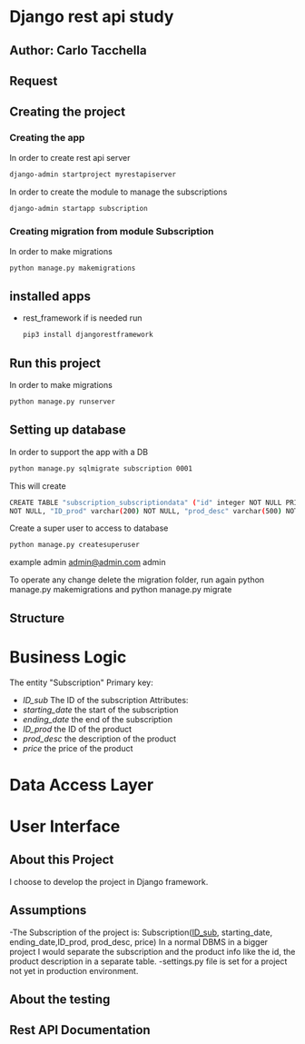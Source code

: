 # Django rest api study
## Author: Carlo Tacchella

## Request


## Creating the project
### Creating the app
In order to create rest api server
  ```sh
  django-admin startproject myrestapiserver
  ```
In order to create the module to manage the subscriptions
  ```sh
  django-admin startapp subscription
  ```
### Creating migration from module Subscription
In order to make migrations
  ```sh
  python manage.py makemigrations
  ```
## installed apps
- rest_framework if is needed run
  ```sh
  pip3 install djangorestframework
  ```
## Run this project
In order to make migrations
  ```sh
python manage.py runserver
  ```
## Setting up database

In order to support the app with a DB
  ```sh
python manage.py sqlmigrate subscription 0001 
  ```
This will create
  ```sh
CREATE TABLE "subscription_subscriptiondata" ("id" integer NOT NULL PRIMARY KEY AUTOINCREMENT, "ID_sub" varchar(200) 
NOT NULL, "ID_prod" varchar(200) NOT NULL, "prod_desc" varchar(500) NOT NULL, "price" real NOT NULL);    
  ```
Create a super user to access to database
  ```sh
python manage.py createsuperuser
  ```
example admin admin@admin.com admin

To operate any change delete the migration folder, run again
python manage.py makemigrations and python manage.py migrate
## Structure
# Business Logic
The entity "Subscription"
Primary key: 
- *ID_sub* The ID of the subscription
Attributes:
- *starting_date* the start of the subscription
- *ending_date* the end of the subscription
- *ID_prod* the ID of the product
- *prod_desc* the description of the product
- *price* the price of the product

# Data Access Layer
# User Interface

## About this Project
I choose to develop the project in Django framework.

## Assumptions
-The Subscription of the project is: 
Subscription(<u>ID_sub</u>, starting_date, ending_date,ID_prod, prod_desc, price)
In a normal DBMS in a bigger project I would separate the subscription and the product info like the id, the product description in a separate table.
-settings.py file is set for a project not yet in production environment.


## About the testing

## Rest API Documentation

<!--
<a name="readme-top"></a>
[![Contributors][contributors-shield]][contributors-url]
[![Forks][forks-shield]][forks-url]
[![Stargazers][stars-shield]][stars-url]
[![Issues][issues-shield]][issues-url]
[![MIT License][license-shield]][license-url]
[![LinkedIn][linkedin-shield]][linkedin-url]



<br />
<div align="center">
  <a href="https://github.com/taccarlo/django-study">
    <img src="images/logo.png" alt="Logo" width="80" height="80">
  </a>

  <h3 align="center">Best-README-Template</h3>

  <p align="center">
    An awesome README template to jumpstart your projects!
    <br />
    <a href="https://github.com/taccarlo/django-study"><strong>Explore the docs »</strong></a>
    <br />
    <br />
    <a href="https://github.com/taccarlo/django-study">View Demo</a>
    ·
    <a href="https://github.com/taccarlo/django-study/issues/new?labels=bug&template=bug-report---.md">Report Bug</a>
    ·
    <a href="https://github.com/taccarlo/django-study/issues/new?labels=enhancement&template=feature-request---.md">Request Feature</a>
  </p>
</div>



<details>
  <summary>Table of Contents</summary>
  <ol>
    <li>
      <a href="#about-the-project">About The Project</a>
      <ul>
        <li><a href="#built-with">Built With</a></li>
      </ul>
    </li>
    <li>
      <a href="#getting-started">Getting Started</a>
      <ul>
        <li><a href="#prerequisites">Prerequisites</a></li>
        <li><a href="#installation">Installation</a></li>
      </ul>
    </li>
    <li><a href="#usage">Usage</a></li>
    <li><a href="#roadmap">Roadmap</a></li>
    <li><a href="#contributing">Contributing</a></li>
    <li><a href="#license">License</a></li>
    <li><a href="#contact">Contact</a></li>
    <li><a href="#acknowledgments">Acknowledgments</a></li>
  </ol>
</details>



## About The Project

[![Product Name Screen Shot][product-screenshot]](https://example.com)

There are many great README templates available on GitHub; however, I didn't find one that really suited my needs so I created this enhanced one. I want to create a README template so amazing that it'll be the last one you ever need -- I think this is it.

Here's why:
* Your time should be focused on creating something amazing. A project that solves a problem and helps others
* You shouldn't be doing the same tasks over and over like creating a README from scratch
* You should implement DRY principles to the rest of your life :smile:

Of course, no one template will serve all projects since your needs may be different. So I'll be adding more in the near future. You may also suggest changes by forking this repo and creating a pull request or opening an issue. Thanks to all the people have contributed to expanding this template!

Use the `BLANK_README.md` to get started.

<p align="right">(<a href="#readme-top">back to top</a>)</p>



### Built With

This section should list any major frameworks/libraries used to bootstrap your project. Leave any add-ons/plugins for the acknowledgements section. Here are a few examples.

* [![Next][Next.js]][Next-url]
* [![React][React.js]][React-url]
* [![Vue][Vue.js]][Vue-url]
* [![Angular][Angular.io]][Angular-url]
* [![Svelte][Svelte.dev]][Svelte-url]
* [![Laravel][Laravel.com]][Laravel-url]
* [![Bootstrap][Bootstrap.com]][Bootstrap-url]
* [![JQuery][JQuery.com]][JQuery-url]

<p align="right">(<a href="#readme-top">back to top</a>)</p>



## Getting Started

This is an example of how you may give instructions on setting up your project locally.
To get a local copy up and running follow these simple example steps.

### Prerequisites

This is an example of how to list things you need to use the software and how to install them.
* npm
  ```sh
  npm install npm@latest -g
  ```

### Installation

_Below is an example of how you can instruct your audience on installing and setting up your app. This template doesn't rely on any external dependencies or services._

1. Get a free API Key at [https://example.com](https://example.com)
2. Clone the repo
   ```sh
   git clone https://github.com/your_username_/Project-Name.git
   ```
3. Install NPM packages
   ```sh
   npm install
   ```
4. Enter your API in `config.js`
   ```js
   const API_KEY = 'ENTER YOUR API';
   ```

<p align="right">(<a href="#readme-top">back to top</a>)</p>



## Usage

Use this space to show useful examples of how a project can be used. Additional screenshots, code examples and demos work well in this space. You may also link to more resources.

_For more examples, please refer to the [Documentation](https://example.com)_

<p align="right">(<a href="#readme-top">back to top</a>)</p>



## Roadmap

- [x] Add Changelog
- [x] Add back to top links
- [ ] Add Additional Templates w/ Examples
- [ ] Add "components" document to easily copy & paste sections of the readme
- [ ] Multi-language Support
    - [ ] Chinese
    - [ ] Spanish

See the [open issues](https://github.com/taccarlo/django-study/issues) for a full list of proposed features (and known issues).

<p align="right">(<a href="#readme-top">back to top</a>)</p>


## About The Project

The shopping website backend implements these features:

- [X] Show all available items
- [X] Purchase a single item (logged-in user)
- [X] Show purchased items (logged-in user)
- [X] Show details for a purchased item (logged-in user)
- [X] Register a new user
- [X] Login and logout for users/admin
- [X] Public dashboard with public statistics
- [X] Dashboard with statistics about purchased items (admin only)

This project is for educational purposes.

### REST API endpoints

|              Path              | Method |             Required JSON             |             Header            |                       Description                      |
|:------------------------------:|:------:|:-------------------------------------:|:-----------------------------:|:------------------------------------------------------:|
| /statistics                    |   GET  |                                       |                               | Overall statistics for the landing page                |
| /items                         |   GET  |                                       |                               | Show all available items                               |
| /items/:id                     |   GET  |                                       |                               | Show the details for an item                           |
| /items                         |  POST  |      name,price,details,producer      | Authorization: Bearer <token> | Add an item to the shop store (admin only)             |
| /items/:id                     |   PUT  |      name,price,details,producer      | Authorization: Bearer <token> | Update the details for the specified item (admin only) |
| /items/:id                     | DELETE |                                       | Authorization: Bearer <token> | Delete an item from the shop store (admin only)        |
| /items/:id/purchase            |  POST  |                                       | Authorization: Bearer <token> | Purchase the item for the logged-in user               |
| /users/me/orders               |   GET  |                                       | Authorization: Bearer <token> | Show all the orders for the logged-in user             |
| /users/me/orders/:id/items     |   GET  |                                       | Authorization: Bearer <token> | Show the details for the specified order               |
| /auth/login                    |  POST  |           username,password           |                               | The username and password you want to login with       |
| /auth/logout                   |  POST  |                                       |                               | Logout the current user                                |
| /auth/refresh                  |  POST  |                                       |                               | Refresh the JWT token                                  |
| /auth/register                 |  POST  | username,password, firstname,lastname | Authorization: Bearer <token> | Register a new user                                    |
| /orders                        |   GET  |                                       | Authorization: Bearer <token> | Get all the orders                                     |
| /orders/:id                    |   GET  |                                       | Authorization: Bearer <token> | Get the specified order                                |
| /orders/:id/pay                |  POST  |                                       | Authorization: Bearer <token> | Pay for the order                                      |
| /admin/statistics              |   GET  |                                       | Authorization: Bearer <token> | Admin-only dashboard                                   |

## Getting Started

### Prerequisites

- Golang (>= 1.17) 
- MySQL (5.7)
- Postman - https://www.getpostman.com/
- Stripe API Key - https://dashboard.stripe.com/account/apikeys
- Dokku on a server (optional) - https://dokku.viewdocs.io/dokku/getting-started/installation
- Docker Compose (optional) - https://docs.docker.com/compose/install/
- Docker (optional) - https://docs.docker.com/install/

### Local development using Docker Compose

1. Launch the Docker Compose file. It will start the MySQL and web application containers. (Ports 3306 and 8080)

    docker-compose up -d

2. Open the browser and navigate to http://localhost:8080

### Deployment on Heroku

Notes:
- The MySQL database is provided by Heroku and its current version is 8.0;

### Deployment on Dokku

On the server, you can deploy the application using the following command:

1. Create a new app on Dokku

    ```bash
    dokku apps:create <app-name>
    ```
   
2. Set the environment variables

    ```bash
    # Set the following environment variables only if DATABASE_URL is not set
    dokku config:set <app-name> DB_HOST=<db-host> DB_PORT=<db-port> DB_USER=<db-user> DB_PASSWORD=<db-password> DB_NAME=<db-name>
    # Set the JWT_SECRET environment variable (e.g. eyJhbGciOiJIUzI1NiIsInR5cCI6IkpXVCJ9)
    dokku config:set <app-name> JWT_SECRET=<jwt-secret>
    # Set the TIMEZONE environment variable (e.g. Paris/Europe)
    dokku config:set <app-name> TIMEZONE=<timezone>
    # Set the PORT environment variable (e.g. 8080)
    dokku config:set <app-name> PORT=<port>
    # Set the STRIPE_SECRET_KEY environment variable (e.g. sk_test_...)
    dokku config:set <app-name> STRIPE_API_KEY=<stripe-api-key>
   ```
   
3. Install the MySQL plugin
    
    ```bash
    sudo dokku plugin:install https://github.com/dokku/dokku-mysql.git mysql
    ```
    
4. Create the database. In this case, we use MySQL version 5.7.

    ```bash
    export MYSQL_IMAGE_VERSION=5.7
    dokku mysql:create <app-name-db>
    ```
   
5. Link the database container to the app

    ```bash
    dokku mysql:link <app-name> <app-name-db>
    ```
   
6. Select the Dockerfile as a builder
   
    ```bash
    dokku builder:set <app-name> selected dockerfile
    ```
   
On the development machine, you can run the following commands to deploy the application:

7. Setup the remote repository 

    ```bash
    git remote add dokku dokku@<dokku-host>:<app-name>
    ```
8. Deploy the app

    ```bash
    git push dokku master
    ```

### Using the API

- The API is accessible on the development machine (e.g. http://localhost:8080)
- The API is accessible on the server machine (e.g. http://<dokku-host>:8080)
- The client application used is `httpie` (https://httpie.org/)

#### Login

 ```bash
 http POST http://localhost:8080/auth/login username=<username> password=<password>
 ```

Output:

```json
{
    "code": 200,
    "expire": "2021-12-21T15:07:32Z",
    "token": "eyJhbGciOiJIUzI1NiIsInR5cCI6IkpXVCJ9.eyJleHAiOjE2NDAxODU2NTIsIm9yaWdfaWF0IjoxNjQwMTgyMDUyLCJ1c2VySUQiOjZ9.yg-a4SgeKgK74fsb2PrnREFYPIwst1WFKM5Xga1t2E4"
}
```

#### Get the list of orders

 ```bash
 http GET http://localhost:8080/users/me/orders "Authorization:Bearer <token>"
 ```

 Output:

 ```json
HTTP/1.1 200 OK
Content-Length: 634
Content-Type: application/json; charset=utf-8
Date: Wed, 22 Dec 2021 14:10:18 GMT
        
{
   "data": [
      {
         "created_at": "2021-12-22T13:51:35Z",
         "id": 6,
         "items": null,
         "payment_id": "432423423423",
         "payment_method": "card",
         "status": "created",
         "total_price": 110.13,
         "updated_at": "2021-12-22T13:51:35Z",
         "user_id": 6
      },
      {
         "created_at": "2021-12-22T13:51:35Z",
         "id": 7,
         "items": null,
         "payment_id": "532525454545",
         "payment_method": "paypal",
         "status": "paid",
         "total_price": 13.2,
         "updated_at": "2021-12-22T13:51:35Z",
         "user_id": 6
      },
      {
         "created_at": "2021-12-22T13:51:35Z",
         "id": 8,
         "items": null,
         "payment_id": "232342342324234",
         "payment_method": "card",
         "status": "created",
         "total_price": 213.41,
         "updated_at": "2021-12-22T13:51:35Z",
         "user_id": 6
      }
   ],
   "message": "OK",
   "success": true
}
```


#### Get all available items

 ```bash
 http GET http://localhost:8080/items
 ```

Output:

```json
HTTP/1.1 200 OK
Content-Length: 1254
Content-Type: application/json; charset=utf-8
Date: Tue, 21 Dec 2021 22:36:27 GMT

{
    "data": [
        {
            "category": "garden",
            "created_at": "2021-12-21T15:52:22Z",
            "description": "Et sunt culpa unde distinctio quos.",
            "id": 1,
            "name": "The Misty Cup",
            "price": 244.3,
            "producer": "Beier Ltd",
            "updated_at": "2021-12-21T15:52:22Z"
        },
        {
            "category": "home",
            "created_at": "2021-12-21T15:52:22Z",
            "description": "Quos vel ut esse incidunt minima minima quae.",
            "id": 2,
            "name": "The Begging Jug",
            "price": 302.1,
            "producer": "Parker, Hyatt and Kris",
            "updated_at": "2021-12-21T15:52:22Z"
        },
        {
            "category": "electronic",
            "created_at": "2021-12-21T15:52:22Z",
            "description": "Earum aliquid deleniti beatae quibusdam inventore itaque velit voluptas.",
            "id": 3,
            "name": "The Expensive Flower",
            "price": 110.13,
            "producer": "Kutch Ltd",
            "updated_at": "2021-12-21T15:52:22Z"
        },
        {
            "category": "garden",
            "created_at": "2021-12-21T15:52:22Z",
            "description": "Quae quis laborum odio provident.",
            "id": 4,
            "name": "The Challenging Stove Salon",
            "price": 13.2,
            "producer": "Wisozk-Larson",
            "updated_at": "2021-12-21T15:52:22Z"
        },
        {
            "category": "home",
            "created_at": "2021-12-21T15:52:22Z",
            "description": "Enim provident velit blanditiis ut exercitationem.",
            "id": 5,
            "name": "The Performing Window Boutique",
            "price": 213.41,
            "producer": "Dickinson, Collins and Cremin",
            "updated_at": "2021-12-21T15:52:22Z"
        }
    ],
    "message": "Get all items",
    "success": true
}
```

#### Get details of an item

 ```bash
 http GET http://localhost:8080/items/1
 ```

Output:

```json
HTTP/1.1 200 OK
Content-Length: 257
Content-Type: application/json; charset=utf-8
Date: Tue, 21 Dec 2021 22:37:57 GMT

{
   "data": {
      "category": "garden",
      "created_at": "2021-12-21T15:52:22Z",
      "description": "Et sunt culpa unde distinctio quos.",
      "id": 1,
      "name": "The Misty Cup",
      "price": 244.3,
      "producer": "Beier Ltd",
      "updated_at": "2021-12-21T15:52:22Z"
    },
   "message": "Get item",
   "success": true
}

```

#### Create an item

```bash
http POST http://localhost:8080/items name="The Misty Cup" price="244.3" producer="Belkin" category="garden" description="Et sunt culpa unde distinctio quos."
```

Output:

 ```json
HTTP/1.1 201 Created
Content-Length: 53
Content-Type: application/json; charset=utf-8
Date: Tue, 21 Dec 2021 23:01:28 GMT

{
    "data": null,
    "message": "Created item",
    "success": true
}
```

#### Purchase an item

1. Purchase an item and create a new order.

 ```bash
http POST http://localhost:8080/items/1/purchase "Authorization:Bearer <token>"
```

Output:

```json
HTTP/1.1 201 Created
Content-Length: 485
Content-Type: application/json; charset=utf-8
Date: Wed, 22 Dec 2021 14:12:57 GMT

{
    "data": {
        "created_at": "0001-01-01T00:00:00Z",
        "id": 9,
        "items": [
            {
                "category": "home",
                "created_at": "2021-12-22T13:51:35Z",
                "description": "Quos vel ut esse incidunt minima minima quae.",
                "id": 2,
                "name": "The Begging Jug",
                "price": 302.1,
                "producer": "Parker, Hyatt and Kris",
                "updated_at": "2021-12-22T13:51:35Z"
            }
        ],
        "payment_id": "",
        "payment_method": "stripe",
        "status": "created",
        "total_price": 302.1,
        "updated_at": "0001-01-01T00:00:00Z",
        "user_id": 6
    },
    "message": "Purchased item: order created",
    "success": true
}
```

2. Pay the order

```bash
http POST http://localhost:8080/orders/9/pay "Authorization:Bearer <token>"
```

Output:

```json
HTTP/1.1 200 OK
Content-Length: 482
Content-Type: application/json; charset=utf-8
Date: Wed, 22 Dec 2021 14:13:48 GMT

{
    "data": {
        "created_at": "2021-12-22T14:12:57Z",
        "id": 9,
        "items": [
            {
                "category": "home",
                "created_at": "2021-12-22T13:51:35Z",
                "description": "Quos vel ut esse incidunt minima minima quae.",
                "id": 2,
                "name": "The Begging Jug",
                "price": 302.1,
                "producer": "Parker, Hyatt and Kris",
                "updated_at": "2021-12-22T13:51:35Z"
            }
        ],
        "payment_id": "ch_3K9VZfIfr49YY8SJ2Zxl6iZJ",
        "payment_method": "stripe",
        "status": "paid",
        "total_price": 302.1,
        "updated_at": "2021-12-22T14:12:57Z",
        "user_id": 6
    },
    "message": "OK",
    "success": true
}
```

#### Public statistics 

 ```bash
 http GET http://localhost:8080/statistics
 ```

 Output:
   - Total amount of all orders
   - Total registered users
   - Total amount of all items
   - Total amount of registered users, orders, and items for last month, last week, and yesterday
   
```json
HTTP/1.1 200 OK

{
   "success": true,
   "message": "Statistics retrieved",
   "data": {
      "last_day": {
         "totalAmount": 1219.8800106048584,
         "totalOrders": 8,
         "totalUsers": 7
      },
      "last_month": {
         "totalAmount": 1219.8800106048584,
         "totalOrders": 8,
         "totalUsers": 7
      },
      "last_week": {
         "totalAmount": 1219.8800106048584,
         "totalOrders": 8,
         "totalUsers": 7
      },
      "total_items": 5,
      "total_orders": 8,
      "total_users": 7
   }
}
``` 

#### Admin statistics

 ```bash
 http GET http://localhost:8080/statistics/admin
 ```

 Output:
   - Total amount of all orders
   - Total registered users
   - Total amount of all items
   - Total amount of registered users, orders, and items for last month, last week, and yesterday
   - Best selling items
   - Most profitable users
   - Worst selling items
   - Items not sold

 ```json
HTTP/1.1 200 OK

{
    "success": true,
    "message": "Statistics retrieved",
    "data": {
        "items_not_ordered": [
            {
                "id": 5,
                "name": "The Performing Window Boutique",
                "description": "Enim provident velit blanditiis ut exercitationem.",
                "price": 213.41,
                "producer": "",
                "category": "",
                "created_at": "0001-01-01T00:00:00Z",
                "updated_at": "0001-01-01T00:00:00Z",
                "total_orders": 0
            }
        ],
        "last_day": {
            "totalAmount": 1219.8800106048584,
            "totalOrders": 8,
            "totalUsers": 7
        },
        "last_month": {
            "totalAmount": 1219.8800106048584,
            "totalOrders": 8,
            "totalUsers": 7
        },
        "last_week": {
            "totalAmount": 1219.8800106048584,
            "totalOrders": 8,
            "totalUsers": 7
        },
        "least_ordered_items": [
            {
                "id": 4,
                "name": "The Challenging Stove Salon",
                "description": "Quae quis laborum odio provident.",
                "price": 13.2,
                "producer": "",
                "category": "",
                "created_at": "0001-01-01T00:00:00Z",
                "updated_at": "0001-01-01T00:00:00Z",
                "total_orders": 1
            },
            {
                "id": 1,
                "name": "The Misty Cup",
                "description": "Et sunt culpa unde distinctio quos.",
                "price": 244.3,
                "producer": "",
                "category": "",
                "created_at": "0001-01-01T00:00:00Z",
                "updated_at": "0001-01-01T00:00:00Z",
                "total_orders": 2
            },
            {
                "id": 2,
                "name": "The Begging Jug",
                "description": "Quos vel ut esse incidunt minima minima quae.",
                "price": 302.1,
                "producer": "",
                "category": "",
                "created_at": "0001-01-01T00:00:00Z",
                "updated_at": "0001-01-01T00:00:00Z",
                "total_orders": 2
            },
            {
                "id": 3,
                "name": "The Expensive Flower",
                "description": "Earum aliquid deleniti beatae quibusdam inventore itaque velit voluptas.",
                "price": 110.13,
                "producer": "",
                "category": "",
                "created_at": "0001-01-01T00:00:00Z",
                "updated_at": "0001-01-01T00:00:00Z",
                "total_orders": 2
            }
        ],
        "most_ordered_items": [
            {
                "id": 1,
                "name": "The Misty Cup",
                "description": "Et sunt culpa unde distinctio quos.",
                "price": 244.3,
                "producer": "",
                "category": "",
                "created_at": "0001-01-01T00:00:00Z",
                "updated_at": "0001-01-01T00:00:00Z",
                "total_orders": 2
            },
            {
                "id": 2,
                "name": "The Begging Jug",
                "description": "Quos vel ut esse incidunt minima minima quae.",
                "price": 302.1,
                "producer": "",
                "category": "",
                "created_at": "0001-01-01T00:00:00Z",
                "updated_at": "0001-01-01T00:00:00Z",
                "total_orders": 2
            },
            {
                "id": 3,
                "name": "The Expensive Flower",
                "description": "Earum aliquid deleniti beatae quibusdam inventore itaque velit voluptas.",
                "price": 110.13,
                "producer": "",
                "category": "",
                "created_at": "0001-01-01T00:00:00Z",
                "updated_at": "0001-01-01T00:00:00Z",
                "total_orders": 2
            },
            {
                "id": 4,
                "name": "The Challenging Stove Salon",
                "description": "Quae quis laborum odio provident.",
                "price": 13.2,
                "producer": "",
                "category": "",
                "created_at": "0001-01-01T00:00:00Z",
                "updated_at": "0001-01-01T00:00:00Z",
                "total_orders": 1
            }
        ],
        "total_items": 5,
        "total_orders": 8,
        "total_users": 7,
        "users_spend_more": [
            {
                "id": 1,
                "username": "keeling.else",
                "firstname": "",
                "lastname": "",
                "email": "kayla.hilpert@gmail.com",
                "created_at": "2021-12-22T01:35:16Z",
                "updated_at": "0001-01-01T00:00:00Z",
                "orders": null,
                "total_spent": 656.5300064086914
            },
            {
                "id": 3,
                "username": "forrest75",
                "firstname": "",
                "lastname": "",
                "email": "dawn47@hotmail.com",
                "created_at": "2021-12-22T01:35:16Z",
                "updated_at": "0001-01-01T00:00:00Z",
                "orders": null,
                "total_spent": 302.1000061035156
            },
            {
                "id": 6,
                "username": "test",
                "firstname": "",
                "lastname": "",
                "email": "botsford.carlee@yahoo.com",
                "created_at": "2021-12-22T01:35:16Z",
                "updated_at": "0001-01-01T00:00:00Z",
                "orders": null,
                "total_spent": 244.3000030517578
            },
            {
                "id": 2,
                "username": "parker.annie",
                "firstname": "",
                "lastname": "",
                "email": "ereilly@gmail.com",
                "created_at": "2021-12-22T01:35:16Z",
                "updated_at": "0001-01-01T00:00:00Z",
                "orders": null,
                "total_spent": 123.3299970626831
            }
        ]
    }
}
```

## Contributing

Contributions are what make the open source community such an amazing place to learn, inspire, and create. Any contributions you make are **greatly appreciated**.

If you have a suggestion that would make this better, please fork the repo and create a pull request. You can also simply open an issue with the tag "enhancement".
Don't forget to give the project a star! Thanks again!

1. Fork the Project
2. Create your Feature Branch (`git checkout -b feature/AmazingFeature`)
3. Commit your Changes (`git commit -m 'Add some AmazingFeature'`)
4. Push to the Branch (`git push origin feature/AmazingFeature`)
5. Open a Pull Request

<p align="right">(<a href="#readme-top">back to top</a>)</p>



## License

Distributed under the MIT License. See `LICENSE.txt` for more information.

<p align="right">(<a href="#readme-top">back to top</a>)</p>



## Contact

Your Name - [@your_twitter](https://twitter.com/your_username) - email@example.com

Project Link: [https://github.com/your_username/repo_name](https://github.com/your_username/repo_name)

<p align="right">(<a href="#readme-top">back to top</a>)</p>



## Acknowledgments

Use this space to list resources you find helpful and would like to give credit to. I've included a few of my favorites to kick things off!

* [Choose an Open Source License](https://choosealicense.com)
* [GitHub Emoji Cheat Sheet](https://www.webpagefx.com/tools/emoji-cheat-sheet)
* [Malven's Flexbox Cheatsheet](https://flexbox.malven.co/)
* [Malven's Grid Cheatsheet](https://grid.malven.co/)
* [Img Shields](https://shields.io)
* [GitHub Pages](https://pages.github.com)
* [Font Awesome](https://fontawesome.com)
* [React Icons](https://react-icons.github.io/react-icons/search)

<p align="right">(<a href="#readme-top">back to top</a>)</p>



[contributors-shield]: https://img.shields.io/github/contributors/othneildrew/Best-README-Template.svg?style=for-the-badge
[contributors-url]: https://github.com/taccarlo/django-study/graphs/contributors
[forks-shield]: https://img.shields.io/github/forks/othneildrew/Best-README-Template.svg?style=for-the-badge
[forks-url]: https://github.com/taccarlo/django-study/network/members
[stars-shield]: https://img.shields.io/github/stars/othneildrew/Best-README-Template.svg?style=for-the-badge
[stars-url]: https://github.com/taccarlo/django-study/stargazers
[issues-shield]: https://img.shields.io/github/issues/othneildrew/Best-README-Template.svg?style=for-the-badge
[issues-url]: https://github.com/taccarlo/django-study/issues
[license-shield]: https://img.shields.io/github/license/othneildrew/Best-README-Template.svg?style=for-the-badge
[license-url]: https://github.com/taccarlo/django-study/blob/master/LICENSE.txt
[linkedin-shield]: https://img.shields.io/badge/-LinkedIn-black.svg?style=for-the-badge&logo=linkedin&colorB=555
[linkedin-url]: https://linkedin.com/in/othneildrew
[product-screenshot]: images/screenshot.png
[Next.js]: https://img.shields.io/badge/next.js-000000?style=for-the-badge&logo=nextdotjs&logoColor=white
[Next-url]: https://nextjs.org/
[React.js]: https://img.shields.io/badge/React-20232A?style=for-the-badge&logo=react&logoColor=61DAFB
[React-url]: https://reactjs.org/
[Vue.js]: https://img.shields.io/badge/Vue.js-35495E?style=for-the-badge&logo=vuedotjs&logoColor=4FC08D
[Vue-url]: https://vuejs.org/
[Angular.io]: https://img.shields.io/badge/Angular-DD0031?style=for-the-badge&logo=angular&logoColor=white
[Angular-url]: https://angular.io/
[Svelte.dev]: https://img.shields.io/badge/Svelte-4A4A55?style=for-the-badge&logo=svelte&logoColor=FF3E00
[Svelte-url]: https://svelte.dev/
[Laravel.com]: https://img.shields.io/badge/Laravel-FF2D20?style=for-the-badge&logo=laravel&logoColor=white
[Laravel-url]: https://laravel.com
[Bootstrap.com]: https://img.shields.io/badge/Bootstrap-563D7C?style=for-the-badge&logo=bootstrap&logoColor=white
[Bootstrap-url]: https://getbootstrap.com
[JQuery.com]: https://img.shields.io/badge/jQuery-0769AD?style=for-the-badge&logo=jquery&logoColor=white
[JQuery-url]: https://jquery.com 

-->
